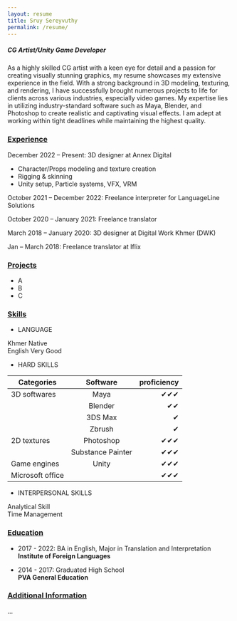 ```yaml
---
layout: resume
title: Sruy Sereyvuthy
permalink: /resume/
---
```


<h5 style="text-align: left;">CG Artist/Unity Game Developer</h5>

As a highly skilled CG artist with a keen eye for detail and a passion for creating visually stunning graphics, my resume showcases my extensive experience in the field. With a strong background in 3D modeling, texturing, and rendering, I have successfully brought numerous projects to life for clients across various industries, especially video games. My expertise lies in utilizing industry-standard software such as Maya, Blender, and Photoshop to create realistic and captivating visual effects. I am adept at working within tight deadlines while maintaining the highest quality.

<h3 style="text-align: left;"><u>Experience</u></h3>

December 2022 – Present:  3D designer at Annex Digital

* Character/Props modeling and texture creation
* Rigging & skinning
* Unity setup, Particle systems, VFX, VRM

October 2021 – December 2022:  Freelance interpreter for LanguageLine Solutions

October 2020 – January 2021:  Freelance translator

March 2018 – January 2020:   3D designer at Digital Work Khmer (DWK)

Jan – March 2018:   Freelance translator at Iflix


<h3 style="text-align: left;"><u>Projects</u></h3>

* A
* B
* C

<h3 style="text-align: left;"><u>Skills</u></h3>

* LANGUAGE

Khmer      Native<br>
English    Very Good<br>

* HARD SKILLS

| Categories    | Software      |   proficiency    |
| ------------- |:-------------:| --------:|
| 3D softwares  | Maya          | ✔✔✔    |
|               | Blender       | ✔✔      |
|               | 3DS Max       | ✔       |
|               | Zbrush        | ✔       |
| 2D textures   | Photoshop     | ✔✔✔    |
|               | Substance Painter    | ✔✔✔   |
| Game engines  | Unity         |   ✔✔✔  |
| Microsoft office |            |    ✔✔✔ |

* INTERPERSONAL SKILLS

Analytical Skill<br>
Time Management<br>

<h3 style="text-align: left;"><u>Education</u></h3>

* 2017 - 2022:  BA in English, Major in Translation and Interpretation<br>
<b>Institute of Foreign Languages</b>
                
* 2014 - 2017:  Graduated High School<br>
<b>PVA General Education</b>

<h3 style="text-align: left;"><u>Additional Information</u></h3>
...
